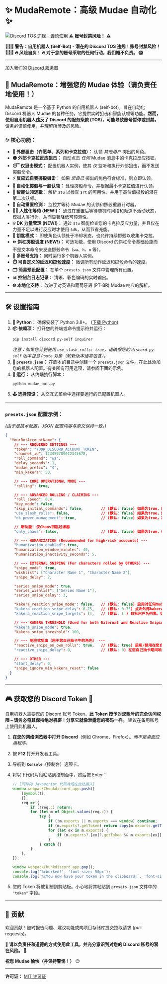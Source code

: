# ✨ MudaRemote：高级 Mudae 自动化 ✨

[![Discord TOS 违规 - **谨慎使用**](https://img.shields.io/badge/Discord%20TOS-VIOLATION-red)](https://discord.com/terms) ⚠️ **账号封禁风险！** ⚠️

**🛑🛑🛑 警告：自用机器人 (Self-Bot) - 潜在的 Discord TOS 违规！账号封禁风险！ 🛑🛑🛑**
**🔥 风险自负！ 🔥 对于您的账号采取的任何行动，我们概不负责。 😱**

---

加入我们的 [Discord 服务器](https://discord.gg/4WHXkDzuZx)

## 🚀 MudaRemote：增强您的 Mudae 体验（请负责任地使用！）

MudaRemote 是一个基于 Python 的自用机器人 (self-bot)，旨在自动化 Discord 机器人 Mudae 的各种任务。它提供实时狙击和智能认领等功能。**然而，使用自用机器人违反了 Discord 的服务条款 (TOS)，可能导致账号暂停或封禁。** 请务必谨慎使用，并理解所涉及的风险。

### ✨ 核心功能：

*   **🎯 外部狙击（许愿单、系列和卡克拉值）：** 认领 *其他用户* 掷出的角色。
*   **🟡 外部卡克拉反应狙击：** 自动点击 *任何* Mudae 消息中的卡克拉反应按钮。
*   **😴 仅狙击模式：** 配置机器人实例，使其 *仅* 监听和执行外部狙击，而不发送掷骰命令。
*   **⚡ 反应式自我掷骰狙击：** 如果 *您自己* 掷出的角色符合标准，则立即认领。
*   **🤖 自动化掷骰与一般认领：** 处理掷骰命令，并根据最小卡克拉值进行认领。
*   **🥇 智能认领逻辑：** 解析 `$tu` 以检查 `$rt` 的可用性，并用于高价值掷骰的潜在第二次认领。
*   **🔄 自动重置检测：** 监控并等待 Mudae 的认领和掷骰重置计时器。
*   **🚶‍♂️ 人性化等待 (NEW!)：** 通过在重置后等待随机时间段和频道不活动状态，模拟人类行为，从而显著降低可预测性。
*   **💡 DK 力量管理 (NEW!)：** 通过 `$tu` 智能检查您的卡克拉反应力量，并且仅在力量不足以进行反应时才使用 `$dk`，从而节省充能。
*   **🔑 钥匙模式：** 即使角色认领处于冷却状态，也允许持续掷骰以收集卡克拉。
*   **⏩ 斜杠掷骰调度 (NEW!)：** 可选功能，使用 Discord 的斜杠命令基础设施而不是文本命令来发送掷骰命令（`wa`、`h`、`m` 等）。
*   **👯 多账号支持：** 同时运行多个机器人实例。
*   **⏱️ 可自定义的延迟和掷骰速度：** 微调所有动作延迟和掷骰命令的速度。
*   **🗂️ 简易预设配置：** 在单个 `presets.json` 文件中管理所有设置。
*   **📊 控制台日志记录：** 清晰、彩色编码的实时输出。
*   **🌐 本地化支持：** 改进了对英语和葡萄牙语 (PT-BR) Mudae 响应的解析。

---

## 🛠️ 设置指南

1.  **🐍 Python：** 确保安装了 Python 3.8+。 ([下载 Python](https://www.python.org/downloads/))
2.  **📦 依赖项：** 打开您的终端或命令提示符并运行：
    ```bash
    pip install discord.py-self inquirer
    ```
    *注意：如果您计划使用 `use_slash_rolls: true`，请确保您的 `discord.py-self` 版本包含 `Route` 对象（较新版本通常包含）。*
3.  **📝 `presets.json`：** 在脚本的目录中创建一个 `presets.json` 文件。在此处添加您的机器人配置。有关所有可用选项，请参阅下面的示例。
4.  **🚀 运行：** 从终端执行脚本：
    ```bash
    python mudae_bot.py
    ```
5.  **🕹️ 选择预设：** 从交互式菜单中选择要运行的已配置机器人。

---

### `presets.json` 配置示例：

*(由于是技术配置，JSON 配置内容与原文保持一致。)*

```json
{
  "YourBotAccountName": {
    // --- REQUIRED SETTINGS ---
    "token": "YOUR_DISCORD_ACCOUNT_TOKEN", 
    "channel_id": 123456789012345678,     
    "roll_command": "wa",                  
    "delay_seconds": 1,                    
    "mudae_prefix": "$",                   
    "min_kakera": 50,                      

    // --- CORE OPERATIONAL MODE ---
    "rolling": true,                       

    // --- ADVANCED ROLLING / CLAIMING ---
    "roll_speed": 0.4,                     
    "key_mode": false,                     
    "skip_initial_commands": false,        // (默认: false) 如果为true，启动时跳过$limroul、$dk和$daily，直接进入$tu。
    "use_slash_rolls": false,              // (默认: false) 如果为true，尝试使用Discord的斜杠命令API发送抽卡命令。
    "dk_power_management": true,           // (默认: false) 如果为true，在$tu中检查kakera力量，仅在必要时使用$dk。

    // 新功能: 仅Chaos钥匙过滤器
    "only_chaos": false,                   // (默认: false) 如果为true，仅在拥有10+钥匙（chaos keys）的角色上点击kakera按钮。           

    // --- HUMANIZATION (Recommended for high-risk accounts) ---
    "humanization_enabled": true,          
    "humanization_window_minutes": 40,     
    "humanization_inactivity_seconds": 5,  

    // --- EXTERNAL SNIPING (For characters rolled by OTHERS) ---
    "snipe_mode": true,                    
    "wishlist": ["Character Name 1", "Character Name 2"],
    "snipe_delay": 2,                      

    "series_snipe_mode": true,             
    "series_wishlist": ["Series Name 1"],
    "series_snipe_delay": 3,               

    "kakera_reaction_snipe_mode": false,   // (默认: false) 启用对任何Mudae消息上kakera反应按钮的狙击。
    "kakera_reaction_snipe_delay": 0.75,   // (默认: 0.75) 点击外部kakera反应前的延迟（秒）。
    "kakera_reaction_snipe_targets": [],   // (默认: []) 目标用户名列表。如果为空，狙击所有用户。如果设置，仅狙击这些用户拥有的角色。   

    // --- KAKERA THRESHOLD (Used for both External and Reactive Sniping) ---
    "kakera_snipe_mode": true,             
    "kakera_snipe_threshold": 100,         

    // --- 响应式狙击（用于您自己抽卡中的角色） ---
    "reactive_snipe_on_own_rolls": true,   // (默认: true) 启用/禁用在您自己抽卡期间的即时领取（基于WL、系列WL或Kakera阈值）。
    "reactive_snipe_delay": 0,             // (默认: 0) 在您自己抽卡期间响应式狙击时领取前的延迟（秒）。有助于显得更自然。   

    // --- OTHER ---
    "start_delay": 0,                      
    "snipe_ignore_min_kakera_reset": false 
  }
}
```

---

## 🎮 获取您的 Discord Token 🔑

自用机器人需要您的 Discord 账号 Token。**此 Token 授予对您账号的完全访问权限 – 请务必将其保持绝对机密！分享它就像泄露您的密码一样。** 建议在备用账号上使用此机器人。

1.  **在您的网络浏览器中打开 Discord**（例如 Chrome、Firefox）。*而不是桌面应用程序。*
2.  按 **F12** 打开开发者工具。
3.  导航到 **`Console`**（控制台）选项卡。
4.  将以下代码片段粘贴到控制台中，然后按 Enter：

    ```javascript
    // [同样的 Javascript 代码片段在此处插入]
    window.webpackChunkdiscord_app.push([
    	[Symbol()],
    	{},
    	req => {
    		if (!req.c) return;
    		for (let m of Object.values(req.c)) {
    			try {
    				if (!m.exports || m.exports === window) continue;
    				if (m.exports?.getToken) return copy(m.exports.getToken());
    				for (let ex in m.exports) {
    					if (m.exports?.[ex]?.getToken && m.exports[ex][Symbol.toStringTag] !== 'IntlMessagesProxy') return copy(m.exports[ex].getToken());
    				}
    			} catch {}
    		}
    	},
    ]);

    window.webpackChunkdiscord_app.pop();
    console.log('%cWorked!', 'font-size: 50px');
    console.log(`%cYou now have your token in the clipboard!`, 'font-size: 16px');
    ```
5.  您的 Token 将被复制到剪贴板。小心地将其粘贴到 `presets.json` 文件中的 `"token"` 字段。

---

## 🤝 贡献

欢迎贡献！随时报告问题、建议功能或向项目存储库提交拉取请求 (pull requests)。

**🙏 请以负责任和道德的方式使用此工具，并充分意识到对您的 Discord 账号的潜在风险。 🙏**

**祝您 Mudae 愉快（并保持警惕！）** 😉

---
**许可证：** [MIT 许可证](LICENSE)

